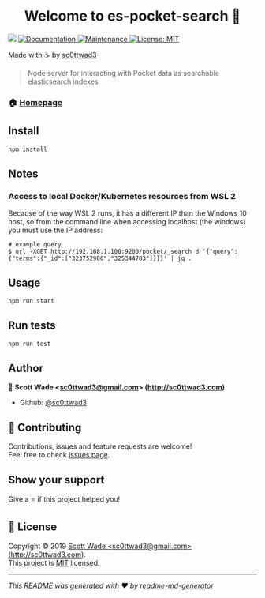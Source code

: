 <h1 align="center">Welcome to es-pocket-search 👋</h1>
<p>
  <img src="https://img.shields.io/badge/version-0.0.1-blue.svg?cacheSeconds=2592000" />
  <a href="https://github.com/sc0ttwad3/es-pocket-search#readme">
    <img alt="Documentation" src="https://img.shields.io/badge/documentation-yes-brightgreen.svg" target="_blank" />
  </a>
  <a href="https://github.com/sc0ttwad3/es-pocket-search/graphs/commit-activity">
    <img alt="Maintenance" src="https://img.shields.io/badge/Maintained%3F-yes-green.svg" target="_blank" />
  </a>
  <a href="https://github.com/sc0ttwad3/es-pocket-search/blob/master/LICENSE">
    <img alt="License: MIT" src="https://img.shields.io/badge/License-MIT-yellow.svg" target="_blank" />
  </a>
</p>

Made with ☕️ by [sc0ttwad3](http://www.sc0ttwad3.com)
> Node server for interacting with Pocket data as searchable elasticsearch indexes

### 🏠 [Homepage](https://github.com/sc0ttwad3/es-pocket-search#readme)

## Install

```sh
npm install
```

## Notes

### Access to local Docker/Kubernetes resources from WSL 2

Because of the way WSL 2 runs, it has a different IP than the Windows 10 host, so from the command line when accessing localhost (the windows) you must use the IP address:

```
# example query
$ url -XGET http://192.168.1.100:9200/pocket/_search d '{"query":{"terms":{"_id":["323752906","325344783"]}}}' | jq .
```

## Usage

```sh
npm run start
```

## Run tests

```sh
npm run test
```

## Author

👤 **Scott Wade &lt;sc0ttwad3@gmail.com&gt; (http://sc0ttwad3.com)**

* Github: [@sc0ttwad3](https://github.com/sc0ttwad3)

## 🤝 Contributing

Contributions, issues and feature requests are welcome!<br />Feel free to check [issues page](https://github.com/sc0ttwad3/es-pocket-search/issues).

## Show your support

Give a ⭐️ if this project helped you!

## 📝 License

Copyright © 2019 [Scott Wade &lt;sc0ttwad3@gmail.com&gt; (http://sc0ttwad3.com)](https://github.com/sc0ttwad3).<br />
This project is [MIT](https://github.com/sc0ttwad3/es-pocket-search/blob/master/LICENSE) licensed.

***
_This README was generated with ❤️ by [readme-md-generator](https://github.com/kefranabg/readme-md-generator)_
